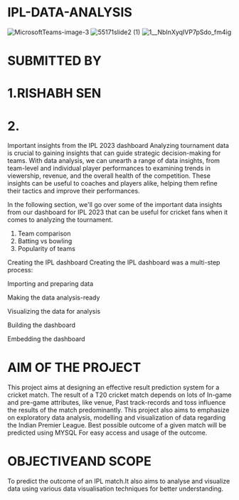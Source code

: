# IPL-DATA-ANALYSIS
![MicrosoftTeams-image-3](https://github.com/preetitikku/IPL-DATA-ANALYSIS/assets/141815756/cd35b540-9216-4757-9db0-3a00a5e93795)
![55171slide2 (1)](https://github.com/preetitikku/IPL-DATA-ANALYSIS/assets/141815756/616bc44b-3b01-430f-9c2d-b55607175ba6)
![1__NbInXyqIVP7pSdo_fm4ig](https://github.com/preetitikku/IPL-DATA-ANALYSIS/assets/141815756/050bf821-0bf5-4488-9cd7-b6513b9b59fd)


# SUBMITTED BY
# 1.RISHABH SEN
# 2.
Important insights from the IPL 2023 dashboard
Analyzing tournament data is crucial to gaining insights that can guide strategic decision-making for teams. With data analysis, we can unearth a range of data insights, from team-level and individual player performances to examining trends in viewership, revenue, and the overall health of the competition. These insights can be useful to coaches and players alike, helping them refine their tactics and improve their performances.

In the following section, we'll go over some of the important data insights from our dashboard for IPL 2023 that can be useful for cricket fans when it comes to analyzing the tournament.
1. Team comparison
2. Batting vs bowling
3. Popularity of teams

Creating the IPL  dashboard
Creating the IPL dashboard was a multi-step process:

Importing and preparing data

Making the data analysis-ready

Visualizing the data for analysis

Building the dashboard

Embedding the dashboard
#  AIM OF THE PROJECT
This project aims at designing an effective result prediction system for a cricket match. The
result of a T20 cricket match depends on lots of In-game and pre-game attributes, like
venue, Past track-records and toss influence the results of the match predominantly. This
project also aims to emphasize on exploratory data analysis, modelling and visualization of
data regarding the Indian Premier League. Best possible outcome of a given match will be
predicted using MYSQL For easy access and usage of the outcome.

# OBJECTIVEAND SCOPE
To predict the outcome of an IPL match.It also aims to analyse and visualize data using
various data visualisation techniques for better understanding.


